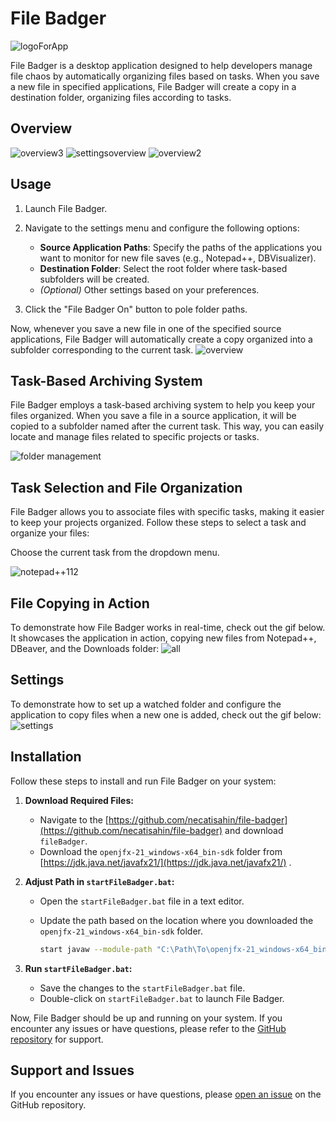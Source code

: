 # File Badger
![logoForApp](https://github.com/necatisahin/kafka-producer-consumer/assets/17224549/0e00b68f-091f-42e1-9e75-042d74ee35e6)

File Badger is a desktop application designed to help developers manage file chaos by automatically organizing files based on tasks. When you save a new file in specified applications, File Badger will create a copy in a destination folder, organizing files according to tasks.

## Overview

![overview3](https://github.com/necatisahin/kafka-producer-consumer/assets/17224549/0f29b659-dc7e-443e-9237-7c15ee650bc6)
![settingsoverview](https://github.com/necatisahin/kafka-producer-consumer/assets/17224549/cbf8f28d-51e1-4d61-821d-1be7839aefcb)
![overview2](https://github.com/necatisahin/kafka-producer-consumer/assets/17224549/532b5cad-ce5e-488e-b19e-25bbf5afbd62)


## Usage

1. Launch File Badger.
2. Navigate to the settings menu and configure the following options:

   - **Source Application Paths**: Specify the paths of the applications you want to monitor for new file saves (e.g., Notepad++, DBVisualizer).
   - **Destination Folder**: Select the root folder where task-based subfolders will be created.
   - *(Optional)* Other settings based on your preferences.

3. Click the "File Badger On" button to pole folder paths.

Now, whenever you save a new file in one of the specified source applications, File Badger will automatically create a copy organized into a subfolder corresponding to the current task.
![overview](https://github.com/necatisahin/kafka-producer-consumer/assets/17224549/8b304088-16f3-428a-b256-393bf760ddee)


## Task-Based Archiving System

File Badger employs a task-based archiving system to help you keep your files organized. When you save a file in a source application, it will be copied to a subfolder named after the current task. This way, you can easily locate and manage files related to specific projects or tasks.

![folder management](https://github.com/necatisahin/kafka-producer-consumer/assets/17224549/6c56cf37-cd50-43f4-bc55-091a9ccb2d8a)

## Task Selection and File Organization

File Badger allows you to associate files with specific tasks, making it easier to keep your projects organized. Follow these steps to select a task and organize your files:

Choose the current task from the dropdown menu.

![notepad++112](https://github.com/necatisahin/kafka-producer-consumer/assets/17224549/4cb7e4c9-7059-4aa6-a0d9-d8f9f87ffd32)

## File Copying in Action

To demonstrate how File Badger works in real-time, check out the gif below. It showcases the application in action, copying new files from Notepad++, DBeaver, and the Downloads folder:
![all](https://github.com/necatisahin/kafka-producer-consumer/assets/17224549/c2be095f-ef20-4c9c-bcbd-bc694cdf9f0b)


## Settings

To demonstrate how to set up a watched folder and configure the application to copy files when a new one is added, check out the gif below:
![settings](https://github.com/necatisahin/kafka-producer-consumer/assets/17224549/00b9d7a6-b4a0-44ce-8597-050fdd9ae9d8)

## Installation

Follow these steps to install and run File Badger on your system:

1. **Download Required Files:**
   - Navigate to the [https://github.com/necatisahin/file-badger](https://github.com/necatisahin/file-badger) and download `fileBadger`.
   - Download the `openjfx-21_windows-x64_bin-sdk` folder from [https://jdk.java.net/javafx21/](https://jdk.java.net/javafx21/) .

2. **Adjust Path in `startFileBadger.bat`:**
   - Open the `startFileBadger.bat` file in a text editor.
   - Update the path based on the location where you downloaded the `openjfx-21_windows-x64_bin-sdk` folder.

     ```bash
     start javaw --module-path "C:\Path\To\openjfx-21_windows-x64_bin-sdk\javafx-sdk-21\lib" --add-modules javafx.controls,javafx.fxml -jar app.jar
     ```

3. **Run `startFileBadger.bat`:**
   - Save the changes to the `startFileBadger.bat` file.
   - Double-click on `startFileBadger.bat` to launch File Badger.

Now, File Badger should be up and running on your system. If you encounter any issues or have questions, please refer to the [GitHub repository](https://github.com/necatisahin/file-badger) for support.








## Support and Issues

If you encounter any issues or have questions, please [open an issue](https://github.com/necatisahin/file-badger) on the GitHub repository.
